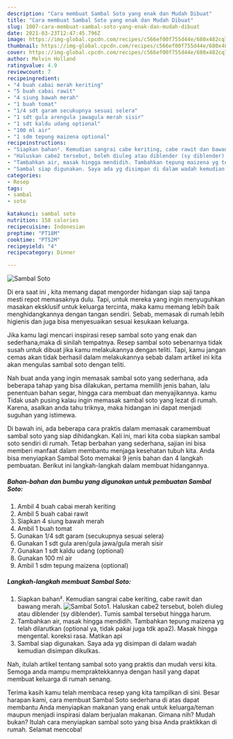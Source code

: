 ```yaml
---
description: "Cara membuat Sambal Soto yang enak dan Mudah Dibuat"
title: "Cara membuat Sambal Soto yang enak dan Mudah Dibuat"
slug: 1007-cara-membuat-sambal-soto-yang-enak-dan-mudah-dibuat
date: 2021-03-23T12:47:45.796Z
image: https://img-global.cpcdn.com/recipes/c566ef00f755d44e/680x482cq70/sambal-soto-foto-resep-utama.jpg
thumbnail: https://img-global.cpcdn.com/recipes/c566ef00f755d44e/680x482cq70/sambal-soto-foto-resep-utama.jpg
cover: https://img-global.cpcdn.com/recipes/c566ef00f755d44e/680x482cq70/sambal-soto-foto-resep-utama.jpg
author: Melvin Holland
ratingvalue: 4.9
reviewcount: 7
recipeingredient:
- "4 buah cabai merah keriting"
- "5 buah cabai rawit"
- "4 siung bawah merah"
- "1 buah tomat"
- "1/4 sdt garam secukupnya sesuai selera"
- "1 sdt gula arengula jawagula merah sisir"
- "1 sdt kaldu udang optional"
- "100 ml air"
- "1 sdm tepung maizena optional"
recipeinstructions:
- "Siapkan bahan². Kemudian sangrai cabe keriting, cabe rawit dan bawang merah."
- "Haluskan cabe2 tersebut, boleh diuleg atau diblender (sy diblender). Tumis sambal tersebut hingga harum."
- "Tambahkan air, masak hingga mendidih. Tambahkan tepung maizena yg telah dilarutkan (optional ya, tidak pakai juga tdk apa2). Masak hingga mengental. koreksi rasa. Matikan api"
- "Sambal siap digunakan. Saya ada yg disimpan di dalam wadah kemudian disimpan dikulkas."
categories:
- Resep
tags:
- sambal
- soto

katakunci: sambal soto 
nutrition: 158 calories
recipecuisine: Indonesian
preptime: "PT18M"
cooktime: "PT52M"
recipeyield: "4"
recipecategory: Dinner

---
```



![Sambal Soto](https://img-global.cpcdn.com/recipes/c566ef00f755d44e/680x482cq70/sambal-soto-foto-resep-utama.jpg)

Di era  saat ini , kita memang dapat mengorder hidangan siap saji tanpa mesti repot memasaknya dulu. Tapi, untuk mereka yang ingin menyuguhkan masakan eksklusif untuk keluarga tercinta, maka kamu memang lebih baik menghidangkannya dengan tangan sendiri. Sebab, memasak di rumah lebih higienis dan juga bisa menyesuaikan sesuai kesukaan keluarga.

Jika kamu lagi mencari inspirasi resep sambal soto yang enak dan sederhana,maka di sinilah tempatnya. Resep sambal soto  sebenarnya tidak susah untuk dibuat jika kamu melakukannya dengan teliti. Tapi, kamu jangan cemas akan tidak berhasil dalam melakukannya 
sebab dalam artikel ini kita akan mengulas sambal soto dengan teliti.  



Nah buat anda yang ingin memasak sambal soto yang sederhana, ada beberapa tahap yang bisa dilakukan, pertama memilih jenis bahan, lalu penentuan bahan segar, hingga cara membuat dan menyajikannya. kamu Tidak usah pusing kalau ingin memasak sambal soto yang lezat di rumah. Karena, asalkan anda  tahu triknya, maka hidangan ini dapat menjadi suguhan yang istimewa.

Di bawah ini, ada beberapa cara praktis  dalam memasak caramembuat sambal soto yang siap dihidangkan. Kali ini, mari kita coba siapkan sambal soto sendiri di rumah. Tetap berbahan yang sederhana, sajian ini bisa memberi manfaat dalam membantu menjaga kesehatan tubuh kita. Anda bisa menyiapkan Sambal Soto memakai 9 jenis bahan dan 4 langkah pembuatan. Berikut ini langkah-langkah dalam membuat hidangannya.

<!--inarticleads1-->

##### Bahan-bahan dan bumbu yang digunakan untuk pembuatan Sambal Soto:

1. Ambil 4 buah cabai merah keriting
1. Ambil 5 buah cabai rawit
1. Siapkan 4 siung bawah merah
1. Ambil 1 buah tomat
1. Gunakan 1/4 sdt garam (secukupnya sesuai selera)
1. Gunakan 1 sdt gula aren/gula jawa/gula merah sisir
1. Gunakan 1 sdt kaldu udang (optional)
1. Gunakan 100 ml air
1. Ambil 1 sdm tepung maizena (optional)




<!--inarticleads2-->

##### Langkah-langkah membuat Sambal Soto:

1. Siapkan bahan². Kemudian sangrai cabe keriting, cabe rawit dan bawang merah.
<img src="https://img-global.cpcdn.com/steps/9ec59b085dcabb1f/160x128cq70/sambal-soto-langkah-memasak-1-foto.jpg" alt="Sambal Soto">1. Haluskan cabe2 tersebut, boleh diuleg atau diblender (sy diblender). Tumis sambal tersebut hingga harum.
1. Tambahkan air, masak hingga mendidih. Tambahkan tepung maizena yg telah dilarutkan (optional ya, tidak pakai juga tdk apa2). Masak hingga mengental. koreksi rasa. Matikan api
1. Sambal siap digunakan. Saya ada yg disimpan di dalam wadah kemudian disimpan dikulkas.




Nah, itulah artikel tentang  sambal soto  yang praktis dan mudah versi kita. Semoga anda mampu mempraktekkannya dengan hasil yang dapat membuat keluarga di rumah senang. 

Terima kasih kamu telah membaca resep yang kita tampilkan di sini. Besar harapan kami, cara membuat  Sambal Soto sederhana di atas dapat membantu Anda menyiapkan makanan yang enak untuk keluarga/teman maupun menjadi inspirasi dalam berjualan makanan. Gimana nih? Mudah bukan? Itulah cara menyiapkan sambal soto yang bisa Anda praktikkan di rumah. Selamat mencoba!


